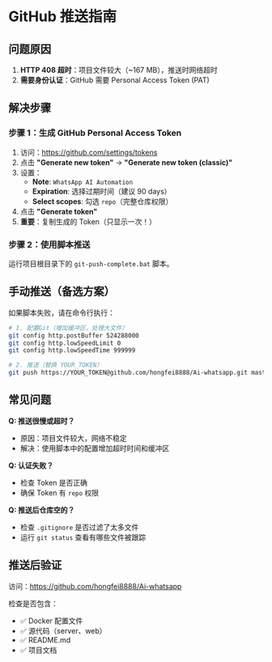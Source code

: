 # GitHub 推送指南

## 问题原因

1. **HTTP 408 超时**：项目文件较大（~167 MB），推送时网络超时
2. **需要身份认证**：GitHub 需要 Personal Access Token (PAT)

## 解决步骤

### 步骤 1：生成 GitHub Personal Access Token

1. 访问：https://github.com/settings/tokens
2. 点击 **"Generate new token"** → **"Generate new token (classic)"**
3. 设置：
   - **Note**: `WhatsApp AI Automation`
   - **Expiration**: 选择过期时间（建议 90 days）
   - **Select scopes**: 勾选 `repo`（完整仓库权限）
4. 点击 **"Generate token"**
5. **重要**：复制生成的 Token（只显示一次！）

### 步骤 2：使用脚本推送

运行项目根目录下的 `git-push-complete.bat` 脚本。

## 手动推送（备选方案）

如果脚本失败，请在命令行执行：

```bash
# 1. 配置Git（增加缓冲区，处理大文件）
git config http.postBuffer 524288000
git config http.lowSpeedLimit 0
git config http.lowSpeedTime 999999

# 2. 推送（替换 YOUR_TOKEN）
git push https://YOUR_TOKEN@github.com/hongfei8888/Ai-whatsapp.git master --force
```

## 常见问题

**Q: 推送很慢或超时？**
- 原因：项目文件较大，网络不稳定
- 解决：使用脚本中的配置增加超时时间和缓冲区

**Q: 认证失败？**
- 检查 Token 是否正确
- 确保 Token 有 `repo` 权限

**Q: 推送后仓库空的？**
- 检查 `.gitignore` 是否过滤了太多文件
- 运行 `git status` 查看有哪些文件被跟踪

## 推送后验证

访问：https://github.com/hongfei8888/Ai-whatsapp

检查是否包含：
- ✅ Docker 配置文件
- ✅ 源代码（server、web）
- ✅ README.md
- ✅ 项目文档
